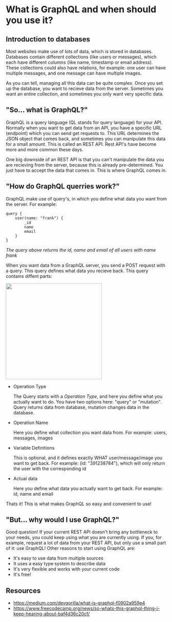 # What is GraphQL and when should you use it?

## Introduction to databases
Most websites make use of lots of data, which is stored in databases. Databases contain different collections (like users or messages), which each have different columns (like name, timestamp or email address). These collections could also have relations, for example: one user can have multiple messages, and one message can have multiple images.

As you can tell, managing all this data can be quite complex. Once you set up the database, you want to recieve data from the server. Sometimes you want an entire collection, and sometimes you only want very specific data.

## "So... what is GraphQL?"
GraphQL is a query language (QL stands for query language) for your API. Normally when you want to get data from an API, you have a specific URL (endpoint) which you can send get requests to. This URL determines the JSON object that comes back, and sometimes you can manipulate this data for a small amount. This is called an REST API. Rest API's have become more and more common these days.

One big downside of an REST API is that you can't manipulate the data you are recieving from the server, because this is already pre-determined. You just have to accept the data that comes in. This is where GraphQL comes in.

## "How do GraphQL querries work?"

GraphQL make use of query's, in which you define what data you want from the server. For example: 

```
query {
    user(name: "frank") {
        _id
        name
        email
    }
}
```
_The query above returns the id, name and email of all users with name frank_

When you want data from a GraphQL server, you send a POST request with a query. This query defines what data you recieve back. This query contains diffent parts:

<img src="https://cdn-media-1.freecodecamp.org/images/kwrsuL3NrieP9GUyeZe0BNdXNQfQJ-GP4txK" height="300">

- Operation Type
  
  The Query starts with a _Operation Type_, and here you define what you actually want to do. You have two options here: "query" or "mutation". Query returns data from database, mutation changes data in the database.

- Operation Name
  
  Here you define what collection you want data from. For example: users, messages, images

- Variable Definitions
  
  This is optional, and it defines exactly WHAT user/message/image you want to get back. For example: (id: "391238784"), which will only return the user with the corresponding id

- Actual data
  
  Here you define what data you actually want to get back. For example: id, name and email

Thats it! This is what makes GraphQL so easy and convenient to use!

## "But... why would I use GraphQL?"
Good question! If your current REST API doesn't bring any bottleneck to your needs, you could keep using what you are currently using. If you, for example, request a lot of data from your REST API, but only use a small part of it: use GraphQL! Other reasons to start using GraphQL are:

- It's easy to use data from multiple sources
- It uses a easy type system to describe data
- It's very flexible and works with your current code
- It's free!

## Resources
- https://medium.com/devgorilla/what-is-graphql-f0902a959e4
- https://www.freecodecamp.org/news/so-whats-this-graphql-thing-i-keep-hearing-about-baf4d36c20cf/